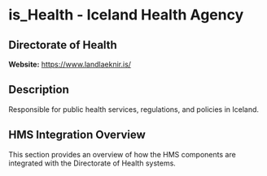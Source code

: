 # is_Health - Iceland Health Agency

## Directorate of Health

**Website:** https://www.landlaeknir.is/

## Description

Responsible for public health services, regulations, and policies in Iceland.

## HMS Integration Overview

This section provides an overview of how the HMS components are integrated with the Directorate of Health systems.
